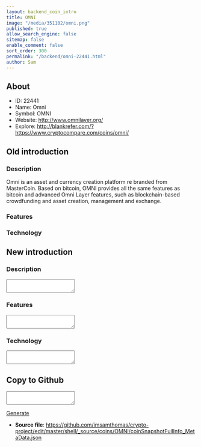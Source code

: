 ```yaml
---
layout: backend_coin_intro
title: OMNI
image: "/media/351102/omni.png"
published: true
allow_search_engine: false
sitemap: false
enable_comment: false
sort_order: 300
permalink: "/backend/omni-22441.html"
author: Sam
---
```


## About

- ID: 22441
- Name: Omni
- Symbol: OMNI
- Website: http://www.omnilayer.org/
- Explore: http://blankrefer.com/?https://www.cryptocompare.com/coins/omni/


## Old introduction

### Description

<p><span>Omni is an asset and currency creation platform re branded from MasterCoin. Based on bitcoin, OMNI provides all the same features as bitcoin and advanced Omni Layer features, such as blockchain-based crowdfunding and asset creation, management and exchange.</span></p>

### Features


### Technology




## New introduction


### Description
<textarea id="meta_description" name="description"></textarea>

### Features
<textarea id="meta_features" name="features"></textarea>

### Technology
<textarea id="meta_technology" name="technology"></textarea>


## Copy to Github

<textarea id="coinsnapshotfullinfo_metadata"></textarea>

<a href="#gen" onclick="generateMetaDatJson()">Generate</a>

- **Source file**: <a href="https://github.com/imsamthomas/crypto-project/edit/master/shell/_source/coins/OMNI/coinSnapshotFullInfo_MetaData.json">https://github.com/imsamthomas/crypto-project/edit/master/shell/_source/coins/OMNI/coinSnapshotFullInfo_MetaData.json</a>

